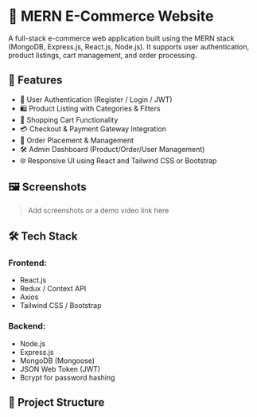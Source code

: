 # 🛒 MERN E-Commerce Website

A full-stack e-commerce web application built using the MERN stack (MongoDB, Express.js, React.js, Node.js). It supports user authentication, product listings, cart management, and order processing.

## 🚀 Features

- 🔐 User Authentication (Register / Login / JWT)
- 🛍️ Product Listing with Categories & Filters
- 🧺 Shopping Cart Functionality
- 💳 Checkout & Payment Gateway Integration
- 🧾 Order Placement & Management
- 🛠️ Admin Dashboard (Product/Order/User Management)
- 🌐 Responsive UI using React and Tailwind CSS or Bootstrap

## 🖼️ Screenshots

> Add screenshots or a demo video link here

## 🛠️ Tech Stack

### Frontend:
- React.js
- Redux / Context API
- Axios
- Tailwind CSS / Bootstrap

### Backend:
- Node.js
- Express.js
- MongoDB (Mongoose)
- JSON Web Token (JWT)
- Bcrypt for password hashing

## 📂 Project Structure

